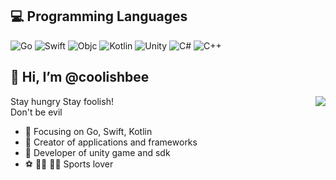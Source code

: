 <!--- ![profile count](https://komarev.com/ghpvc/?username=coolishbee) --->

## 💻  Programming Languages

![Go](https://img.shields.io/badge/go-%2300ADD8.svg?&style=for-the-badge&logo=go&logoColor=white)
![Swift](https://img.shields.io/badge/swift-%23FA7343.svg?&style=for-the-badge&logo=swift&logoColor=white)
![Objc](https://img.shields.io/badge/objc-%23000000.svg?&style=for-the-badge&logo=apple&logoColor=white)
![Kotlin](https://img.shields.io/badge/kotlin-%230095D5.svg?&style=for-the-badge&logo=kotlin&logoColor=white)
![Unity](https://img.shields.io/badge/unity-%23000000.svg?style=for-the-badge&logo=unity&logoColor=white)
![C#](https://img.shields.io/badge/c%23-%23239120.svg?style=for-the-badge&logo=c-sharp&logoColor=white)
![C++](https://img.shields.io/badge/c++-%2300599C.svg?style=for-the-badge&logo=c%2B%2B&logoColor=white)

<!--- ![Flutter](https://img.shields.io/badge/flutter-02569B?style=for-the-badge&logo=flutter&logoColor=white) --->

## 👋 Hi, I’m @coolishbee

<img align="right" src="https://github-readme-stats.vercel.app/api?username=coolishbee&show_icons=true&icon_color=CE1D2D&text_color=718096&bg_color=00000000&hide_title=true&hide_border=true" />

Stay hungry Stay foolish!<br/>
Don't be evil

- :orange_book: Focusing on Go, Swift, Kotlin
- :hammer: Creator of applications and frameworks
- :hammer: Developer of unity game and sdk
- :soccer: :swimming_man: :climbing_man: Sports lover


<!---
coolishbee/coolishbee is a ✨ special ✨ repository because its `README.md` (this file) appears on your GitHub profile.
You can click the Preview link to take a look at your changes.
--->
